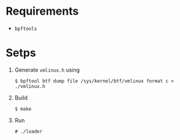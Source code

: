 # Requirements
- `bpftools`

# Setps
1. Generate `vmlinux.h` using
   ```
   $ bpftool btf dump file /sys/kernel/btf/vmlinux format c > ./vmlinux.h
   ```
2. Build
   ```
   $ make
   ```
3. Run
   ```
   # ./loader
   ```

